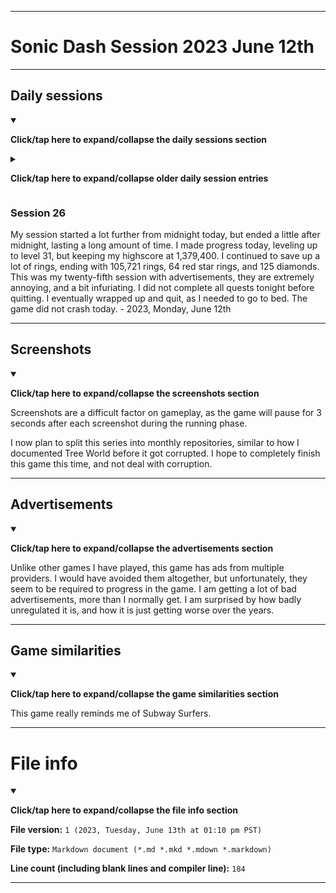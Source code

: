 
***

# Sonic Dash Session 2023 June 12th

***

## Daily sessions

<details open><summary><p><b>Click/tap here to expand/collapse the daily sessions section</b><p></summary>

<details><summary><p><b>Click/tap here to expand/collapse older daily session entries</b><p></summary>

### Session 0

Undocumented.

### Session 1

I had an after-midnight session today. I originally began to play this yesterday, but had to uninstall and reinstall it to reset my progress. It was very difficult as the play store was corrupted. I had to reset the Google Play Store, as the app refused to update, got stuck pending, or the store would just crash. It took over 30 minutes to fix, before I could play and make my progress back.

I made lots of progress today, screenshots are a difficult factor on gameplay, as the game will pause for 3 seconds after each screenshot during the running phase. Upon quitting, I made it to level 7, and had a high score of 106,380, with 240 rings, 26 red star rings, and 1 diamond. I eventually finished up and went to bed. This will be a daily thing. I also plan to focus on other old games. - 2023, Thursday, May 18th

### Session 2

I had another after-midnight session today.  I made lots of progress today. Upon quitting, I made it to level 11, unlocked Green Hll Zone, and had a high score of 167,544, with 1,739 rings, 0 red star rings, and 21 diamonds. This was my first session with advertisements. I eventually finished up and went to bed. This will be a daily thing. I also plan to focus on other old games. - 2023, Friday, May 19th

### Session 3

My session started before midnight, but lasted past midnight, so I will count it as a separate session from session 2. I made some progress today, and leveled up to level 12. I ended with a new high score of 277,662, along with 1,416 rings, 15 red star rings, and 61 diamonds. This was my second session with advertisements. I later finished up and went to bed. - 2023, Saturday, May 20th

### Session 4

My session started after midnight. I made some progress today, and leveled up to level 14. I unlocked Sir Lancelot for free. I ended with a new high score of 558,194, along with 2,156 rings, 31 red star rings, and 61 diamonds. This was my third session with advertisements. I later finished up and went to bed. I will have to play at a different time of the day next time. - 2023, Saturday, May 21st

### Session 5

<!-- Notes 2023.05.22
Cream
New highscore (613,952)
Level up 2x
Lots of quests
Very long session
New area unlocked: Temple Zone
!-->

My session started in the morning today, and lasted a very long time. I made some progress today, and leveled up to level 16. I unlocked Cream for 60 red star rings. I ended with a new high score of 613,952, along with 431 rings, 6 red star rings, and 360 diamonds. This was my fourth session with advertisements. I completed several quests, and unlocked a new area: Temple Zone. I eventually wrapped up and quit. - 2023, Sunday, May 22nd

### Session 6

My session started near midnight today, and lasted a very long time. I made some progress today, and leveled up to level 19. I unlocked Amy by maxing out another habitat. I did not get a new high score today, staying with a high score of 613,952, along with 60 rings, 25 red star rings, and 910 diamonds. This was my fifth session with advertisements. I completed several quests, and I eventually wrapped up and quit. My session went far after midnight. - 2023, Wednesday, May 23rd

### Session 7

My session started near midnight again today, and lasted a very long time. I made some progress today, and leveled up to level 20. I unlocked Charmy by maxing out another habitat. I got a slightly higher new high score today, ending with a new high score of 637,340, along with 800 rings, 47 red star rings, and 210 diamonds. This was my sixth session with advertisements. I completed some quests, and I eventually wrapped up and quit. My session went far after midnight. - 2023, Thursday, May 24th

### Session 8

My session started near midnight again today, and lasted a very long time. I made some progress today, and leveled up to level 22. I unlocked Tails by maxing out another habitat. I did not increase my high score today, ending with the same high score of 637,340, along with 191 rings, 54 red star rings, and 275 diamonds. This was my seventh session with advertisements, they are extremely annoying, and a bit infuriating. I began to unlock a new character via an event. I also unlocked Sky Sanctuary Zone tonight, and completed some quests, and I eventually wrapped up and quit. My session went far after midnight. - 2023, Thursday, May 25th

### Session 9

My session started near midnight yet again today, and lasted a long time. I made some progress today, and leveled up to level 23. I unlocked 2 characters today, Andronic through a 60 red star ring purchase, and Sir Gawain through an event. I did not increase my high score today, ending with the same high score of 637,340, along with 199 rings, 7 red star rings, and 55 diamonds. This was my eighth session with advertisements, they are extremely annoying, and a bit infuriating. I began to unlock a new character via an event. I completed some quests, but quit before completing all of them, as I became too tired, and had to go to bed. and I eventually wrapped up and quit. My session went far after midnight. - 2023, Friday, May 26th

### Session 10

My session started near midnight yet again today, and lasted a long time. I made some progress today, and leveled up to level 24. I did not unlock any new characters today, and I did not increase my high score today, ending with the same high score of 637,340, along with 1,348 rings, 14 red star rings, and 65 diamonds. This was my ninth session with advertisements, they are extremely annoying, and a bit infuriating. I completed some quests, but quit again before completing all of them, as I became too tired, and had to go to bed. and I eventually wrapped up and quit. My session went far after midnight. - 2023, Saturday, May 27th

### Session 11

My session started near midnight yet again today, and lasted a long time. I made some progress today, and leveled up to level 25. I did not unlock any new characters today, but I significantly increased my high score, bringing it up to 1,046,592. I ended with 174 rings, 29 red star rings, and 235 diamonds. This was my tenth session with advertisements, they are extremely annoying, and a bit infuriating. I completed some quests, but quit again before completing all of them, as I had to go to bed. and I eventually wrapped up and quit. My session went far after midnight. I had a lot of fun this time for some reason, even though it was very similar to yesterdays session. - 2023, Sunday, May 28th

### Session 12

My session started near midnight yet again today, and lasted a while. I made some progress today, and did not level up today. I did not unlock any new characters today, and I did not increase my high score, keeping it at 1,046,592. I ended with 839 rings, 36 red star rings, and 160 diamonds. This was my eleventh session with advertisements, they are extremely annoying, and a bit infuriating. I completed some quests, but quit again before completing all of them, as I became too tired, and had to go to bed. and I eventually wrapped up and quit. My session went a little after midnight. I began getting less screenshots today, prioritizing which ones are needed - 2023, Monday, May 29th

### Session 13

My session started near midnight yet again today, and lasted a short amount of time. I made small progress today, and did not level up today. I did not unlock any new characters today, and I did not increase my high score, keeping it at 1,046,592. I ended with 323 rings, 37 red star rings, and 145 diamonds. This was my twelfth session with advertisements, they are extremely annoying, and a bit infuriating. I completed some quests, but quit again before completing all of them, as I lost interest. and I eventually wrapped up and quit. My session went a little after midnight. I began getting less screenshots today, prioritizing which ones are needed - 2023, Tuesday, May 30th

### Session 14

My session started near midnight yet again today, and lasted a longer amount of time. I made some progress today, leveling up to level 26 today. I did not unlock any new characters today, and I did not increase my high score, keeping it at 1,046,592. I ended with 2,258 rings, 55 red star rings, and 280 diamonds. This was my thirteenth session with advertisements, they are extremely annoying, and a bit infuriating. I completed some quests, but quit again before completing all of them, as I became too tired. and I eventually wrapped up and quit. My session went a while after midnight. - 2023, Wednesday, May 31st

### Session 15

My session started near midnight yet again today, and lasted a slightly longer amount of time. I made some progress today, but did not level up. I did not unlock any new characters today, and I did not increase my high score, keeping it at 1,046,592. I ended with 654 rings, 59 red star rings, and 50 diamonds. This was my fourteenth session with advertisements, they are extremely annoying, and a bit infuriating. I completed some quests, but quit again before completing all of them, as I lost interest. The game also crashed at one point, the first time it has done so. and I eventually wrapped up and quit. My session went a while after midnight. - 2023, Thursday, June 1st

### Session 16

My session started near midnight yet again today, and lasted a much longer amount of time. I made some progress today, leveling up to level 27. I unlocked the character `Darkspine` through an event, and also bought the character `Rouge` for 60 red star rings. I did not increase my high score, keeping it at 1,046,592. I ended with 1 ring, 6 red star rings, and 465 diamonds. This was my fifteenth session with advertisements, they are extremely annoying, and a bit infuriating. I completed some quests, but quit again before completing all of them, as I needed to go to bed. I eventually wrapped up and quit. My session went a while after midnight. - 2023, Friday, June 2nd

### Session 17

My session started near midnight yet again today, and lasted a much longer amount of time. I made some progress today, staying in level 27. I did not increase my high score, keeping it at 1,046,592. I ended with 785 rings, 8 red star rings, and 145 diamonds. This was my sixteenth session with advertisements, they are extremely annoying, and a bit infuriating. I completed some quests, but quit again before completing all of them, as I needed to go to bed. I eventually wrapped up and quit. The game did not crash today. My session went a while after midnight. - 2023, Saturday, June 3rd

### Session 18

My session started near midnight yet again today, and lasted a much longer amount of time. I made some progress today, leveling up to level 28, and unlocking Mushroom Hill zone, the final zone. I increased my high score slightly, raising it to 1,070,388. I ended with 739 rings, 10 red star rings, and 455 diamonds. This was my sevententh session with advertisements, they are extremely annoying, and a bit infuriating. I completed some quests, but quit again before completing all of them, as I needed to go to bed. I eventually wrapped up and quit. The game did not crash today. My session went a while after midnight. - 2023, Sunday, June 4th

### Session 19

My session started near midnight yet again today, and lasted a long amount of time. I made some progress today, leveling up to level 29, and unlocking Vector. I increased my high score to 1,252,664, reaching 1 in the offline leaderboard. I had some failed runs. I saved up a lot of rings, ending with 11,585 rings, 22 red star rings, and 50 diamonds. This was my eighteenth session with advertisements, they are extremely annoying, and a bit infuriating. I completed some quests, but quit again before completing all of them, as I needed to go to bed. I eventually wrapped up and quit. The game did not crash today. My session went a while after midnight. - 2023, Monday, June 5th

### Session 20

My session started near midnight yet again today, and lasted a long amount of time. I made progress today, staying in level 29. My highscore stayed at 1,252,664. I spent some time browsing achievements. I saved up a lot of rings, ending with 30,998 rings, 24 red star rings, and 65 diamonds. This was my nineteenth session with advertisements, they are extremely annoying, and a bit infuriating. I completed all quests tonight before quitting. I eventually wrapped up and quit. The game did not crash today. My session went a while after midnight. - 2023, Tuesday, June 6th

### Session 21

My session started near midnight yet again today, and lasted a decent amount of time. I made progress today, staying in level 29. My highscore stayed at 1,252,664. I continued to save up a lot of rings, ending with 45,499 rings, 26 red star rings, and 35 diamonds. This was my twentieth session with advertisements, they are extremely annoying, and a bit infuriating. I did not complete all quests tonight before quitting. I eventually wrapped up and quit, as I needed to go to bed. The game did not crash today. My session went a while after midnight. - 2023, Wednesday, June 7th

### Session 22

My session started near midnight yet again today, and lasted a decent amount of time. I made progress today, leveling up to level 30. My highscore stayed at 1,252,664. I continued to save up a lot of rings, ending with 60,332 rings, 33 red star rings, and 125 diamonds. This was my twenty-first session with advertisements, they are extremely annoying, and a bit infuriating. I did complete all quests tonight before quitting. I eventually wrapped up and quit, as I needed to go to bed. The game did not crash today. My session went a while after midnight. - 2023, Thursday, June 8th

### Session 23

My session started near midnight yet again today, and lasted a decent amount of time. I made progress today, staying in level 30. My highscore stayed at 1,252,664. I continued to save up a lot of rings, ending with 66,093 rings, 43 red star rings, and 165 diamonds. I unlocked the character Rusty Rose today. This was my twenty-second session with advertisements, they are extremely annoying, and a bit infuriating. I did not complete all quests tonight before quitting. I eventually wrapped up and quit, as I needed to go to bed. The game did not crash today. My session went a while after midnight. - 2023, Friday, June 9th

### Session 24

My session started near midnight yet again today, and lasted a decent amount of time. I made progress today, staying in level 30. My highscore stayed at 1,252,664 as well. I continued to save up a lot of rings, ending with 76,400 rings, 45 red star rings, and 465 diamonds. This was my twenty-third session with advertisements, they are extremely annoying, and a bit infuriating. I did not complete all quests tonight before quitting. I eventually wrapped up and quit, as I needed to go to bed. The game did not crash today. My session went a while after midnight. - 2023, Saturday, June 10th

### Session 25

My session started near midnight yet again today, and lasted a short amount of time. I made progress today, staying in level 30. My highscore went up to 1,379,400 today. I continued to save up a lot of rings, ending with 81,687 rings, 57 red star rings, and 525 diamonds. This was my twenty-fourth session with advertisements, they are extremely annoying, and a bit infuriating. I did not complete all quests tonight before quitting. I eventually wrapped up and quit, as I lost interest. The game did not crash today. My session went a little while after midnight. - 2023, Sunday, June 11th

</details>

### Session 26

My session started a lot further from midnight today, but ended a little after midnight, lasting a long amount of time. I made progress today, leveling up to level 31, but keeping my highscore at 1,379,400. I continued to save up a lot of rings, ending with 105,721 rings, 64 red star rings, and 125 diamonds. This was my twenty-fifth session with advertisements, they are extremely annoying, and a bit infuriating. I did not complete all quests tonight before quitting. I eventually wrapped up and quit, as I needed to go to bed. The game did not crash today. - 2023, Monday, June 12th

</details>

***

## Screenshots

<details open><summary><p><b>Click/tap here to expand/collapse the screenshots section</b><p></summary>

Screenshots are a difficult factor on gameplay, as the game will pause for 3 seconds after each screenshot during the running phase.

I now plan to split this series into monthly repositories, similar to how I documented Tree World before it got corrupted. I hope to completely finish this game this time, and not deal with corruption.

</details>

***

## Advertisements

<details open><summary><p><b>Click/tap here to expand/collapse the advertisements section</b><p></summary>

Unlike other games I have played, this game has ads from multiple providers. I would have avoided them altogether, but unfortunately, they seem to be required to progress in the game. I am getting a lot of bad advertisements, more than I normally get. I am surprised by how badly unregulated it is, and how it is just getting worse over the years.

</details>

***

## Game similarities

<details open><summary><p><b>Click/tap here to expand/collapse the game similarities section</b><p></summary>

This game really reminds me of Subway Surfers.

</details>

***

# File info

<details open><summary><p><b>Click/tap here to expand/collapse the file info section</b><p></summary>

**File version:** `1 (2023, Tuesday, June 13th at 01:10 pm PST)`

**File type:** `Markdown document (*.md *.mkd *.mdown *.markdown)`

**Line count (including blank lines and compiler line):** `184`

</details>

***
